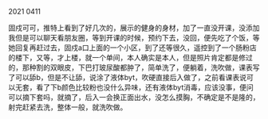 2021 0411

固戍可可，推特上看到了好几次的，展示的健身的身材，加了一直没开课，没添加我但是可以聊天看朋友圈，等到开课的时候，预约下去，没回，便先吃了个饭，等她回复再赶过去，固戍a口上面的一个小区，到了还等很久，遥控到了一个肠粉店的楼下，又等，才上楼，就一个单间，本人确实是本人，但是照片肯定都是修过的，那种割的双眼皮，下巴打玻尿酸都肿了，简单洗了，便躺着，洗吹做，课表写了可以舔b，但是不让舔，说涂了液体byt，吹硬直接后入做了，之前看课表说可以无套，看了下b颜色比较粉也没什么异味，还有液体byt消毒，应该没事，便问可以摘下套吗，就摘了，后入一会换正面出水，没怎么摸胸，不确定是不是隆的，射完赶紧去洗，整体一般，就洗吹做。